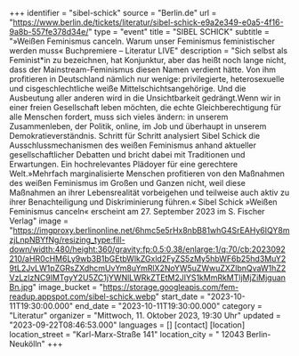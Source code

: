 +++
identifier = "sibel-schick"
source = "Berlin.de"
url = "https://www.berlin.de/tickets/literatur/sibel-schick-e9a2e349-e0a5-4f16-9a8b-557fe378d34e/"
type = "event"
title = "SIBEL SCHICK"
subtitle = "»Weißen Feminismus canceln. Warum unser Feminismus feministischer werden muss« Buchpremiere – Literatur LIVE"
description = "Sich selbst als Feminist*in zu bezeichnen, hat Konjunktur, aber das heißt noch lange nicht, dass der Mainstream-Feminismus diesen Namen verdient hätte. Von ihm profitieren in Deutschland nämlich nur wenige: privilegierte, heterosexuelle und cisgeschlechtliche weiße Mittelschichtsangehörige. Und die Ausbeutung aller anderen wird in die Unsichtbarkeit gedrängt.Wenn wir in einer freien Gesellschaft leben möchten, die echte Gleichberechtigung für alle Menschen fordert, muss sich vieles ändern: in unserem Zusammenleben, der Politik, online, im Job und überhaupt in unserem Demokratieverständnis. Schritt für Schritt analysiert Sibel Schick die Ausschlussmechanismen des weißen Feminismus anhand aktueller gesellschaftlicher Debatten und bricht dabei mit Traditionen und Erwartungen. Ein hochrelevantes Plädoyer für eine gerechtere Welt.»Mehrfach marginalisierte Menschen profitieren von den Maßnahmen des weißen Feminismus im Großen und Ganzen nicht, weil diese Maßnahmen an ihrer Lebensrealität vorbeigehen und teilweise auch aktiv zu ihrer Benachteiligung und Diskriminierung führen.« Sibel Schick »Weißen Feminismus canceln« erscheint am 27. September 2023 im S. Fischer Verlag"
image = "https://imgproxy.berlinonline.net/6hmc5e5rHx8nbB81whG4SrEAHy6IQY8mzjLnpNBYfNg/resizing_type:fill-down/width:480/height:360/gravity:fp:0.5:0.38/enlarge:1/q:70/cb:2023092210/aHR0cHM6Ly9wb3B1bGEtbWlkZGxld2FyZS5zMy5hbWF6b25hd3MuY29tL2JvLW1pZGRsZXdhcmUvYm8uYmRlX2NoYW5uZWwuZXZlbnQvaW1hZ2VzLzIzNC9lMTgyY2U5ZC1jYWNlLWRkZTEtM2JlYS1kMmRkMTljMjZiMjguanBn.jpg"
image_bucket = "https://storage.googleapis.com/fem-readup.appspot.com/sibel-schick.webp"
start_date = "2023-10-11T19:30:00.000"
end_date = "2023-10-11T19:30:00.000"
category = "Literatur"
organizer = "Mittwoch, 11. Oktober 2023, 19:30 Uhr"
updated = "2023-09-22T08:46:53.000"
languages = []
[contact]
[location]
location_street = "Karl-Marx-Straße 141"
location_city = " 12043 Berlin-Neukölln"
+++